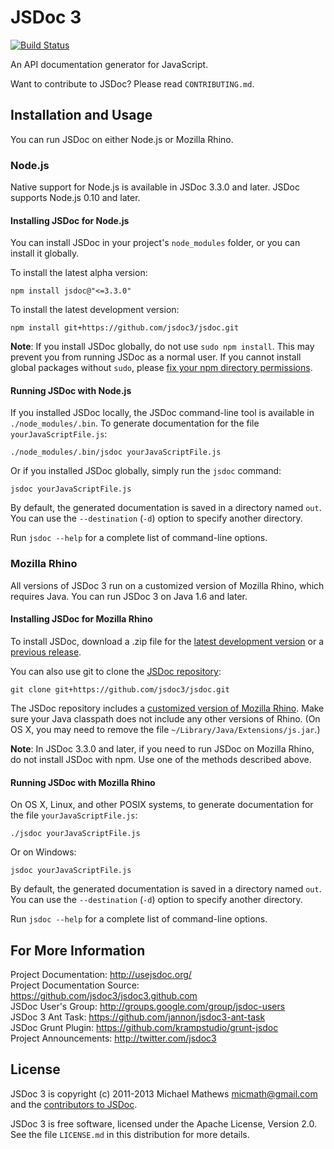 JSDoc 3
=======
[![Build Status](https://secure.travis-ci.org/jsdoc3/jsdoc.png?branch=master)](http://travis-ci.org/jsdoc3/jsdoc)

An API documentation generator for JavaScript.

Want to contribute to JSDoc? Please read `CONTRIBUTING.md`.

Installation and Usage
----------------------

You can run JSDoc on either Node.js or Mozilla Rhino.

### Node.js

Native support for Node.js is available in JSDoc 3.3.0 and later. JSDoc
supports Node.js 0.10 and later.

#### Installing JSDoc for Node.js

You can install JSDoc in your project's `node_modules` folder, or you can
install it globally.

To install the latest alpha version:

    npm install jsdoc@"<=3.3.0"

To install the latest development version:

    npm install git+https://github.com/jsdoc3/jsdoc.git

**Note**: If you install JSDoc globally, do not use `sudo npm install`. This may
prevent you from running JSDoc as a normal user. If you cannot install global
packages without `sudo`, please
[fix your npm directory permissions](http://howtonode.org/introduction-to-npm).

#### Running JSDoc with Node.js

If you installed JSDoc locally, the JSDoc command-line tool is available in
`./node_modules/.bin`. To generate documentation for the file
`yourJavaScriptFile.js`:

    ./node_modules/.bin/jsdoc yourJavaScriptFile.js

Or if you installed JSDoc globally, simply run the `jsdoc` command:

    jsdoc yourJavaScriptFile.js

By default, the generated documentation is saved in a directory named `out`. You
can use the `--destination` (`-d`) option to specify another directory.

Run `jsdoc --help` for a complete list of command-line options.

### Mozilla Rhino

All versions of JSDoc 3 run on a customized version of Mozilla Rhino, which
requires Java. You can run JSDoc 3 on Java 1.6 and later.

#### Installing JSDoc for Mozilla Rhino

To install JSDoc, download a .zip file for the
[latest development version](https://github.com/jsdoc3/jsdoc/archive/master.zip)
or a [previous release](https://github.com/jsdoc3/jsdoc/tags).

You can also use git to clone the
[JSDoc repository](https://github.com/jsdoc3/jsdoc):

    git clone git+https://github.com/jsdoc3/jsdoc.git

The JSDoc repository includes a
[customized version of Mozilla Rhino](https://github.com/jsdoc3/rhino). Make
sure your Java classpath does not include any other versions of Rhino. (On OS X,
you may need to remove the file `~/Library/Java/Extensions/js.jar`.)

**Note**: In JSDoc 3.3.0 and later, if you need to run JSDoc on Mozilla Rhino,
do not install JSDoc with npm. Use one of the methods described above.

#### Running JSDoc with Mozilla Rhino

On OS X, Linux, and other POSIX systems, to generate documentation for the file
`yourJavaScriptFile.js`:

    ./jsdoc yourJavaScriptFile.js

Or on Windows:

    jsdoc yourJavaScriptFile.js

By default, the generated documentation is saved in a directory named `out`. You
can use the `--destination` (`-d`) option to specify another directory.

Run `jsdoc --help` for a complete list of command-line options.

For More Information
--------------------

Project Documentation: <http://usejsdoc.org/>  
Project Documentation Source: <https://github.com/jsdoc3/jsdoc3.github.com>  
JSDoc User's Group: <http://groups.google.com/group/jsdoc-users>  
JSDoc 3 Ant Task: <https://github.com/jannon/jsdoc3-ant-task>  
JSDoc Grunt Plugin: <https://github.com/krampstudio/grunt-jsdoc>  
Project Announcements: <http://twitter.com/jsdoc3>

License
-------

JSDoc 3 is copyright (c) 2011-2013 Michael Mathews <micmath@gmail.com> and the
[contributors to JSDoc](https://github.com/jsdoc3/jsdoc/graphs/contributors).

JSDoc 3 is free software, licensed under the Apache License, Version 2.0. See
the file `LICENSE.md` in this distribution for more details.
